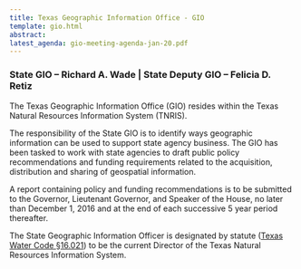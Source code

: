 ```yaml
---
title: Texas Geographic Information Office - GIO
template: gio.html
abstract:
latest_agenda: gio-meeting-agenda-jan-20.pdf
---
```

### State GIO – Richard A. Wade | State Deputy GIO – Felicia D. Retiz

The Texas Geographic Information Office (GIO) resides within the Texas Natural Resources Information System (TNRIS).

The responsibility of the State GIO is to identify ways geographic information can be used to support state agency business. The GIO has been tasked to work with state agencies to draft public policy recommendations and funding requirements related to the acquisition, distribution and sharing of geospatial information.

A report containing policy and funding recommendations is to be submitted to the Governor, Lieutenant Governor, and Speaker of the House, no later than December 1, 2016 and at the end of each successive 5 year period thereafter.

The State Geographic Information Officer is designated by statute ([Texas Water Code §16.021](http://www.statutes.legis.state.tx.us/SOTWDocs/WA/htm/WA.16.htm)) to be the current Director of the Texas Natural Resources Information System.
